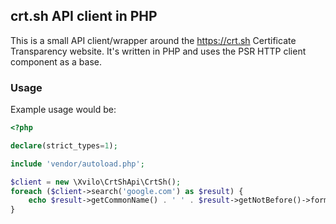 ## crt.sh API client in PHP

This is a small API client/wrapper around the https://crt.sh Certificate Transparency website. It's written in PHP and
uses the PSR HTTP client component as a base. 

### Usage

Example usage would be:
```php
<?php

declare(strict_types=1);

include 'vendor/autoload.php';

$client = new \Xvilo\CrtShApi\CrtSh();
foreach ($client->search('google.com') as $result) {
    echo $result->getCommonName() . ' ' . $result->getNotBefore()->format('Y-m-d') . PHP_EOL;
}
```
